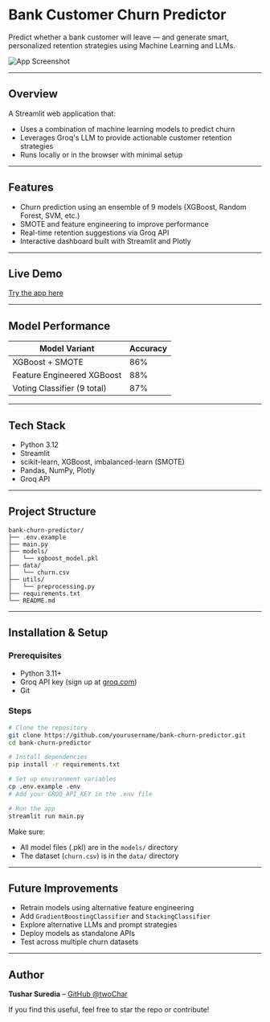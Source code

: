 # Bank Customer Churn Predictor

Predict whether a bank customer will leave — and generate smart, personalized retention strategies using Machine Learning and LLMs.

![App Screenshot](https://github.com/user-attachments/assets/56f888ec-994b-41f0-8e52-c0108c79fd6f)

---

## Overview

A Streamlit web application that:
- Uses a combination of machine learning models to predict churn
- Leverages Groq's LLM to provide actionable customer retention strategies
- Runs locally or in the browser with minimal setup

---

## Features

- Churn prediction using an ensemble of 9 models (XGBoost, Random Forest, SVM, etc.)
- SMOTE and feature engineering to improve performance
- Real-time retention suggestions via Groq API
- Interactive dashboard built with Streamlit and Plotly

---

## Live Demo

[Try the app here](https://predictor-bank-churn.streamlit.app/)

---

## Model Performance

| Model Variant               | Accuracy |
|----------------------------|----------|
| XGBoost + SMOTE            | 86%      |
| Feature Engineered XGBoost | 88%      |
| Voting Classifier (9 total)| 87%      |

---

## Tech Stack

- Python 3.12
- Streamlit
- scikit-learn, XGBoost, imbalanced-learn (SMOTE)
- Pandas, NumPy, Plotly
- Groq API

---

## Project Structure

```
bank-churn-predictor/
├── .env.example
├── main.py
├── models/
│   └── xgboost_model.pkl
├── data/
│   └── churn.csv
├── utils/
│   └── preprocessing.py
├── requirements.txt
└── README.md
```

---

## Installation & Setup

### Prerequisites

- Python 3.11+
- Groq API key (sign up at [groq.com](https://groq.com))
- Git

### Steps

```bash
# Clone the repository
git clone https://github.com/yourusername/bank-churn-predictor.git
cd bank-churn-predictor

# Install dependencies
pip install -r requirements.txt

# Set up environment variables
cp .env.example .env
# Add your GROQ_API_KEY in the .env file

# Run the app
streamlit run main.py
```

Make sure:
- All model files (.pkl) are in the `models/` directory
- The dataset (`churn.csv`) is in the `data/` directory

---

## Future Improvements

- Retrain models using alternative feature engineering
- Add `GradientBoostingClassifier` and `StackingClassifier`
- Explore alternative LLMs and prompt strategies
- Deploy models as standalone APIs
- Test across multiple churn datasets

---

## Author

**Tushar Suredia** – [GitHub @twoChar](https://github.com/twoChar)

If you find this useful, feel free to star the repo or contribute!
